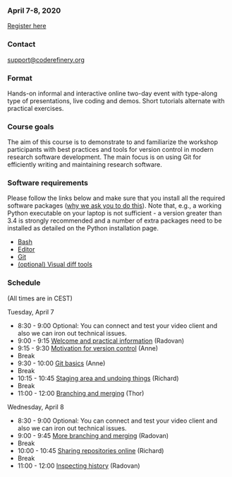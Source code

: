 

### April 7-8, 2020

<a class="btn btn-success" href="https://indico.neic.no/event/133/" data-mode="1" target="_blank">Register here</a>


### Contact

support@coderefinery.org


### Format

Hands-on informal and interactive online two-day event with type-along type of
presentations, live coding and demos. Short tutorials alternate with practical
exercises.


### Course goals

The aim of this course is to demonstrate to and familiarize the workshop
participants with best practices and tools for version control in modern
research software development. The main focus is on using Git for efficiently
writing and maintaining research software.


### **Software requirements**

Please follow the links below and make sure that you install all the required software packages
([why we ask you to do this](https://coderefinery.github.io/installation/#why-are-we-asking-participants-to-install-software)).
Note that, e.g., a working Python executable on your laptop is not sufficient -
a version greater than 3.4 is strongly recommended and a number of extra
packages need to be installed as detailed on the Python installation page.

- [Bash](https://coderefinery.github.io/installation/bash/)
- [Editor](https://coderefinery.github.io/installation/editors/)
- [Git](https://coderefinery.github.io/installation/git/)
- [(optional) Visual diff tools](https://coderefinery.github.io/installation/difftools/)


### Schedule

(All times are in CEST)

Tuesday, April 7
- 8:30 - 9:00
  Optional: You can connect and test your video client and also we can iron out technical issues.
- 9:00 - 9:15
  [Welcome and practical information](https://github.com/coderefinery/workshop-intro/blob/master/README.md)
  (Radovan)
- 9:15 - 9:30
  [Motivation for version control](https://coderefinery.github.io/git-intro/)
  (Anne)
- Break
- 9:30 - 10:00
  [Git basics](https://coderefinery.github.io/git-intro/)
  (Anne)
- Break
- 10:15 - 10:45
  [Staging area and undoing things](https://coderefinery.github.io/git-intro/)
  (Richard)
- Break
- 11:00 - 12:00
  [Branching and merging](https://coderefinery.github.io/git-intro/)
  (Thor)

Wednesday, April 8
- 8:30 - 9:00
  Optional: You can connect and test your video client and also we can iron out technical issues.
- 9:00 - 9:45
  [More branching and merging](https://coderefinery.github.io/git-intro/)
  (Radovan)
- Break
- 10:00 - 10:45
  [Sharing repositories online](https://coderefinery.github.io/git-intro/)
  (Richard)
- Break
- 11:00 - 12:00
  [Inspecting history](https://coderefinery.github.io/git-intro/)
  (Radovan)
